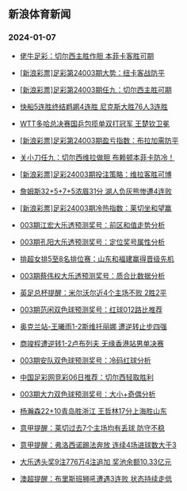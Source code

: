 ## 新浪体育新闻 
### 2024-01-07

+ [佬牛足彩：切尔西主胜作胆  本菲卡客胜可期](https://sports.sina.com.cn/l/2024-01-06/doc-inaapyfi1681923.shtml)

+ [[新浪彩票]足彩第24003期大势：纽卡客战防平](https://sports.sina.com.cn/l/2024-01-06/doc-inaanwtv2256866.shtml)

+ [[新浪彩票]足彩第24003期任九：切尔西主胜可期](https://sports.sina.com.cn/l/2024-01-06/doc-inaanwtv2257088.shtml)

+ [快船5连胜终结鹈鹕4连胜 尼克斯大胜76人3连胜](https://sports.sina.com.cn/basketball/nba/2024-01-06/doc-inaaqepa1815817.shtml)

+ [WTT多哈总决赛国乒包揽单双打冠军 王楚钦卫冕](https://sports.sina.com.cn/others/pingpang/2024-01-06/doc-inaapazp4615426.shtml)

+ [[新浪彩票]足彩第24003期盈亏指数：布拉加需防平](https://sports.sina.com.cn/l/2024-01-06/doc-inaanwts2518761.shtml)

+ [关小刀任九：切尔西维拉做胆 布赖顿本菲卡防冷！](https://sports.sina.com.cn/l/2024-01-06/doc-inaaqkuy1720656.shtml)

+ [[新浪彩票]足彩24003期投注策略：维拉客胜可博](https://sports.sina.com.cn/l/2024-01-06/doc-inaanwtw9034838.shtml)

+ [詹姆斯32+5+7+5浓眉31分 湖人负灰熊惨遭4连败](https://sports.sina.com.cn/basketball/nba/2024-01-06/doc-inaaqkvc1452003.shtml)

+ [[新浪彩票]足彩24003期冷热指数：莱切坐和望赢](https://sports.sina.com.cn/l/2024-01-06/doc-inaaptxn8574208.shtml)

+ [003期江宏大乐透预测奖号：前区和值走势分析](https://sports.sina.com.cn/l/2024-01-06/doc-inaapyfi1669926.shtml)

+ [003期孔阳大乐透预测奖号：定位奖号属性分析](https://sports.sina.com.cn/l/2024-01-06/doc-inaapyfe1920046.shtml)

+ [排超女排5至8名排位赛：山东和福建赢得晋级先机](https://sports.sina.com.cn/others/volleyball/2024-01-06/doc-inaaqvky8004958.shtml)

+ [003期蔡伟权大乐透预测奖号：质合比数据分析](https://sports.sina.com.cn/l/2024-01-06/doc-inaapyfc4139046.shtml)

+ [英足总杯提醒：米尔沃尔近4个主场不败 2胜2平](https://sports.sina.com.cn/l/2024-01-06/doc-inaaptxh2043304.shtml)

+ [003期范闲双色球预测奖号：红球012路比推荐](https://sports.sina.com.cn/l/2024-01-06/doc-inaapyfi1670546.shtml)

+ [奥克兰站-王曦雨1-2斯维托丽娜 遭逆转止步四强](https://sports.sina.com.cn/tennis/china/2024-01-06/doc-inaaqkvc1465892.shtml)

+ [商竣程遭逆转1-2卢布列夫 无缘香港站男单决赛](https://sports.sina.com.cn/tennis/china/2024-01-06/doc-inaaqvma0830375.shtml)

+ [003期安队双色球预测奖号：冷码红球分析](https://sports.sina.com.cn/l/2024-01-06/doc-inaapyfe1920747.shtml)

+ [中国足彩网竞彩06日推荐：切尔西轻取胜利](https://sports.sina.com.cn/l/2024-01-06/doc-inaaptxn8571622.shtml)

+ [003期大力双色球预测奖号：大小+奇偶分析](https://sports.sina.com.cn/l/2024-01-06/doc-inaapyfi1670643.shtml)

+ [杨瀚森22+10青岛胜浙江 王哲林17分上海胜山东](https://sports.sina.com.cn/basketball/cba/2024-01-06/doc-inaaqzsy0720986.shtml)

+ [意甲提醒：莱切过去7个主场均有丢球 防守不稳](https://sports.sina.com.cn/l/2024-01-06/doc-inaaptxn8571212.shtml)

+ [意甲提醒：弗洛西诺踢法奔放 连续4场进球数大于3](https://sports.sina.com.cn/l/2024-01-06/doc-inaaptxh2043160.shtml)

+ [大乐透头奖9注776万4注追加 奖池余额10.33亿元](https://sports.sina.com.cn/l/2024-01-06/doc-inaarfyt0998271.shtml)

+ [澳超提醒：布里斯班狮吼遭遇3连败 状态持续走低](https://sports.sina.com.cn/l/2024-01-06/doc-inaaptxf4262010.shtml)

